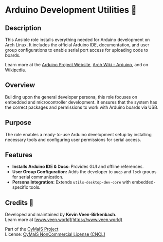 # Arduino Development Utilities 🔌

## Description

This Ansible role installs everything needed for Arduino development on Arch Linux. It includes the official Arduino IDE, documentation, and user group configurations to enable serial port access for uploading code to boards.

Learn more at the [Arduino Project Website](https://www.arduino.cc/), [Arch Wiki - Arduino](https://wiki.archlinux.org/title/Arduino), and on [Wikipedia](https://en.wikipedia.org/wiki/Arduino).

## Overview

Building upon the general developer persona, this role focuses on embedded and microcontroller development. It ensures that the system has the correct packages and permissions to work with Arduino boards via USB.

## Purpose

The role enables a ready-to-use Arduino development setup by installing necessary tools and configuring user permissions for serial access.

## Features

- **Installs Arduino IDE & Docs:** Provides GUI and offline references.
- **User Group Configuration:** Adds the developer to `uucp` and `lock` groups for serial communication.
- **Persona Integration:** Extends `utils-desktop-dev-core` with embedded-specific tools.

## Credits 📝

Developed and maintained by **Kevin Veen-Birkenbach**.  
Learn more at [www.veen.world](https://www.veen.world)

Part of the [CyMaIS Project](https://github.com/kevinveenbirkenbach/cymais)  
License: [CyMaIS NonCommercial License (CNCL)](https://s.veen.world/cncl)
